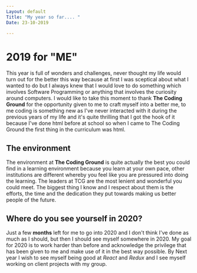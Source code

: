```yaml
---
Layout: default
Title: "My year so far.... "
Date: 23-10-2019

---
```


# 2019 for "ME"
This year is full of wonders and challenges, never thought my life would turn out for the better this way because at 
first I was sceptical about what I wanted to do but I always knew that I would love to do something which involves Software Programming or anything that involves the curiosity around computers. I would like to take this moment to thank **The Coding Ground** for the opportunity given to me to craft myself into a better me, to me coding is something new as I've never interacted with it during the previous years of my life and it's quite thrilling that I got the hook of it because I've done html before at school so when I came to The Coding Ground the first thing in the curriculum was html.

## The environment 
The environment at **The Coding Ground** is quite actually the best you could find in a learning environment because you learn at your own pace, other institutions are different whereby you feel like you are pressured into doing the learning. The leaders at TCG are the most lenient and wonderful you could meet. The biggest thing I know and I respect about them is the efforts, the time and the dedication they put towards making us better people of the future.

## Where do you see yourself in 2020?
Just a few **months** left for me to go into 2020 and I don't think I've done as much as I should, but then I should see myself somewhere in 2020. My goal for 2020 is to work harder than before and acknowledge the privilege that has been given to me and make use of it in the best way possible. By Next year I wish to see myself being good at *React* and *Redux* and I see myself working on client projects with my group.
